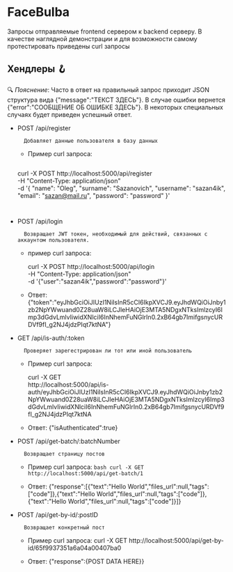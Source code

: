 
# FaceBulba

  


Запросы отправляемые frontend сервером к backend серверу. В качестве наглядной демонстрации и для возможности самому протестировать приведены curl запросы
## Хендлеры 🪝

🔍 *Пояснение*: Часто в ответ на правильный запрос приходит JSON структура вида {"message":"ТЕКСТ ЗДЕСЬ"}. В случае ошибки вернется {"error":"СООБЩЕНИЕ ОБ ОШИБКЕ ЗДЕСЬ"}. В некоторых специальных случаях будет приведен успешный ответ.
  

- POST /api/register

		Добавляет данные пользователя в базу данных

	- Пример curl запроса:

		```bash
    curl -X POST http://localhost:5000/api/register \
    -H "Content-Type: application/json" \
    -d '{
        "name": "Oleg",
        "surname": "Sazanovich",
        "username": "sazan4ik",
        "email": "sazan@mail.ru",
        "password": "password"
    }'
    ```


- POST /api/login

		Возвращает JWT токен, необходимый для действий, связанных с аккаунтом пользователя.

	- пример curl запроса:

		curl -X POST http://localhost:5000/api/login \
		-H "Content-Type: application/json" \
		-d '{"user":"sazan4ik","password":"password"}'

	- Ответ:
				{"token":"eyJhbGciOiJIUzI1NiIsInR5cCI6IkpXVCJ9.eyJhdWQiOiJnby1zb2NpYWwuand0Z28uaW8iLCJleHAiOjE3MTA5NDgxNTksImlzcyI6Imp3dGdvLmlvIiwidXNlciI6InNhemFuNGlrIn0.2xB64gb7ImifgsnycURDVf9fI_g2NJ4jdzPIqt7ktNA"}
  
- GET /api/is-auth/:token

		Проверяет зарегестрирован ли тот или иной пользователь

	- Пример curl запроса:
	
		curl -X GET \
		http://localhost:5000/api/is-auth/eyJhbGciOiJIUzI1NiIsInR5cCI6IkpXVCJ9.eyJhdWQiOiJnby1zb2NpYWwuand0Z28uaW8iLCJleHAiOjE3MTA5NDgxNTksImlzcyI6Imp3dGdvLmlvIiwidXNlciI6InNhemFuNGlrIn0.2xB64gb7ImifgsnycURDVf9fI_g2NJ4jdzPIqt7ktNA

	- Ответ:
		  {"isAuthenticated":true}



- POST /api/get-batch/:batchNumber

		Возвращает страницу постов

	-  Пример curl запроса:
			```bash
			curl -X GET http://localhost:5000/api/get-batch/1
			```
			
	- Ответ:
		{"response":[{"text":"Hello World","files_url":null,"tags":["code"]},{"text":"Hello World","files_url":null,"tags":["code"]},{"text":"Hello World","files_url":null,"tags":["code"]}]}

- POST /api/get-by-id/:postID

		Возвращает конкретный пост

	-  Пример curl запроса:
			curl -X GET http://localhost:5000/api/get-by-id/65f9937351a6a04a00407ba0
			
	- Ответ:
		  {"response":{POST DATA HERE}}
